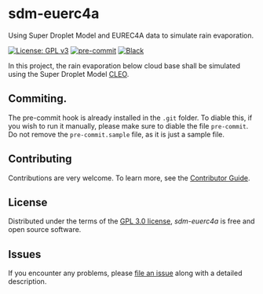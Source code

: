 # sdm-euerc4a
Using Super Droplet Model and EUREC4A data to simulate rain evaporation.

[![License: GPL v3](https://img.shields.io/badge/License-GPLv3-blue.svg)](https://www.gnu.org/licenses/gpl-3.0)
[![pre-commit](https://img.shields.io/badge/pre--commit-enabled-brightgreen?logo=pre-commit&logoColor=white)][pre-commit]
[![Black](https://img.shields.io/badge/code%20style-black-000000.svg)][black]

<!-- [![PyPI](https://img.shields.io/pypi/v/sdm-euerc4a.svg)][pypi status]
[![Status](https://img.shields.io/pypi/status/sdm-euerc4a.svg)][pypi status]
[![Python Version](https://img.shields.io/pypi/pyversions/sdm-euerc4a)][pypi status] -->
<!-- [![Read the documentation at https://sdm-euerc4a.readthedocs.io/](https://img.shields.io/readthedocs/sdm-euerc4a/latest.svg?label=Read%20the%20Docs)][read the docs]
[![Tests](https://github.com/nilsnevertree/sdm-euerc4a/workflows/Tests/badge.svg)][tests]
[![Codecov](https://codecov.io/gh/nilsnevertree/sdm-euerc4a/branch/main/graph/badge.svg)][codecov] -->


[pypi status]: https://pypi.org/project/sdm-euerc4a/
[read the docs]: https://sdm-euerc4a.readthedocs.io/
[tests]: https://github.com/nilsnevertree/sdm-euerc4a/actions?workflow=Tests
[codecov]: https://app.codecov.io/gh/nilsnevertree/sdm-euerc4a
[pre-commit]: https://github.com/pre-commit/pre-commit
[black]: https://github.com/psf/black

In this project, the rain evaporation below cloud base shall be simulated using the Super Droplet Model [CLEO].


## Commiting.
The pre-commit hook is already installed in the ``.git`` folder. To diable this, if you wish to run it manually, please make sure to diable the file ``pre-commit``. Do not remove the ``pre-commit.sample`` file, as it is just a sample file.
<!--
## Features

- TODO

## Requirements

- TODO

## Installation

You can install _sdm-euerc4a_ via [pip] from [PyPI]:

```console
$ pip install sdm-euerc4a
```

## Usage

Please see the [Command-line Reference] for details. -->

## Contributing

Contributions are very welcome.
To learn more, see the [Contributor Guide].

## License

Distributed under the terms of the [GPL 3.0 license][license],
_sdm-euerc4a_ is free and open source software.

## Issues

If you encounter any problems,
please [file an issue] along with a detailed description.

<!-- ## Credits

This project was generated from [@cjolowicz]'s [Hypermodern Python Cookiecutter] template. -->


<!-- LINKS -->
[CLEO]: https://github.com/yoctoyotta1024/CLEO
[@cjolowicz]: https://github.com/cjolowicz
[pypi]: https://pypi.org/
[hypermodern python cookiecutter]: https://github.com/cjolowicz/cookiecutter-hypermodern-python
[file an issue]: https://github.com/nilsnevertree/sdm-euerc4a/issues
[pip]: https://pip.pypa.io/

<!-- github-only -->

[license]: https://github.com/nilsnevertree/sdm-euerc4a/blob/main/LICENSE
[contributor guide]: https://github.com/nilsnevertree/sdm-euerc4a/blob/main/CONTRIBUTING.md
[command-line reference]: https://sdm-euerc4a.readthedocs.io/en/latest/usage.html
